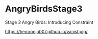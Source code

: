 # AngryBirdsStage3
Stage 3 Angry Birds: Introducing Constraint

https://heroronja007.github.io/vanishpig/
